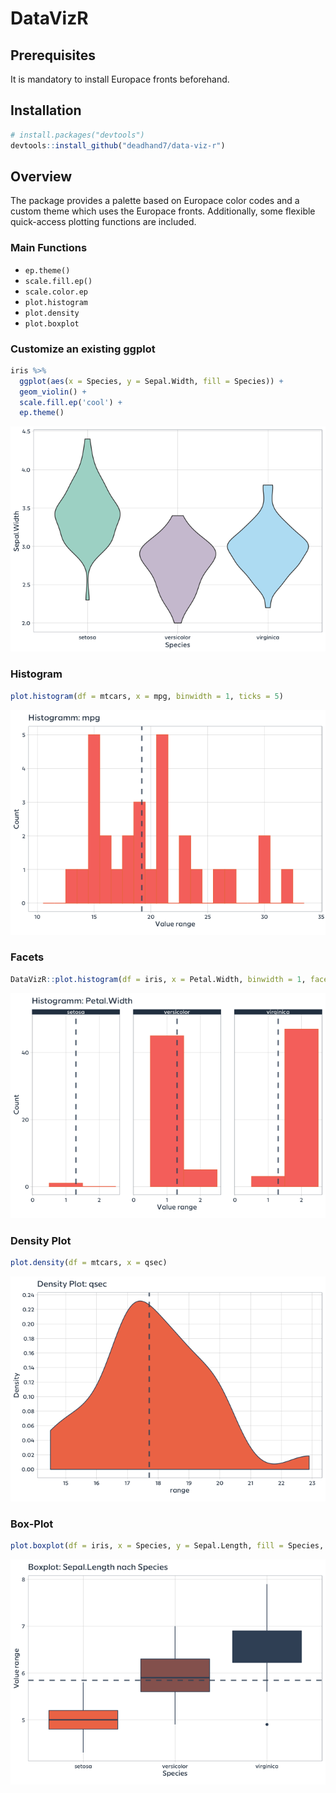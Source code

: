 
# DataVizR

## Prerequisites

It is mandatory to install Europace fronts beforehand.

## Installation

``` r
# install.packages("devtools")
devtools::install_github("deadhand7/data-viz-r")
```

## Overview

The package provides a palette based on Europace color codes and a
custom theme which uses the Europace fronts. Additionally, some flexible
quick-access plotting functions are included.

### Main Functions

  - `ep.theme()`
  - `scale.fill.ep()`
  - `scale.color.ep`
  - `plot.histogram`
  - `plot.density`
  - `plot.boxplot`

### Customize an existing ggplot

``` r
iris %>% 
  ggplot(aes(x = Species, y = Sepal.Width, fill = Species)) +
  geom_violin() +
  scale.fill.ep('cool') +
  ep.theme()
```

![](man/figures/unnamed-chunk-3-1.png)<!-- -->

### Histogram

``` r
plot.histogram(df = mtcars, x = mpg, binwidth = 1, ticks = 5)  
```

![](man/figures/unnamed-chunk-4-1.png)<!-- -->

### Facets

``` r
DataVizR::plot.histogram(df = iris, x = Petal.Width, binwidth = 1, facet = Species, ticks = 3)  
```

![](man/figures/unnamed-chunk-5-1.png)<!-- -->

### Density Plot

``` r
plot.density(df = mtcars, x = qsec)  
```

![](man/figures/unnamed-chunk-6-1.png)<!-- -->

### Box-Plot

``` r
plot.boxplot(df = iris, x = Species, y = Sepal.Length, fill = Species, x.lab = 'Species', ticks = 4)
```

![](man/figures/unnamed-chunk-7-1.png)<!-- -->
